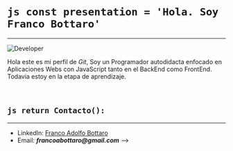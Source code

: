 # ```js const presentation = 'Hola. Soy Franco Bottaro'```

---

![Developer](https://pixabay.com/get/g7ba5a0e18928206bd61f67daa74626bc1ccdfa31ec2bf0e961fd7ddb97d73550794ded644cf869bae8893588048d8a725cddbc3b5e0b37cdbed54927f24a4ca2e74c03e90a37e5aadf738a9c85a9e317_1920.jpg?attachment=)

Hola este es mi perfil de _Git_, Soy un Programador autodidacta enfocado en Aplicaciones Webs con JavaScript tanto en el BackEnd como FrontEnd. Todavia estoy en la etapa de aprendizaje.

<br>

## ```js return Contacto():```

---

- LinkedIn: [Franco Adolfo Bottaro](https://www.linkedin.com/in/franco-adolfo-bottaro-4a1499193)
- Email: **_francoabottaro@gmail.com_**
-->
